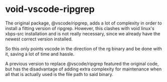 # void-vscode-ripgrep

The original package, @vscode/ripgrep, adds a lot of complexity in order to install a fitting version of ripgrep. However, this clashes with void linux's xbps-src installation and is not really necessary, since we already have the newest correct version installed.

So this only points vscode in the direction of the rg binary and be done with it, saving a lot of time and hassle.

A previous version to replace @vscode/ripgrep featured the original code, but has the disadvantage of adding extra complexity for maintenance when all that is actually used is the file path to said binary.
